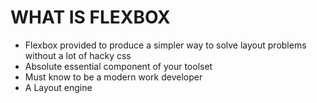 # WHAT IS FLEXBOX

* Flexbox provided to produce a simpler way to solve layout problems without a lot of hacky css
* Absolute essential component of your toolset
* Must know to be a modern work developer
* A Layout engine